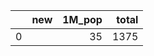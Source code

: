 |    | new   |   1M_pop |   total |
|---:|:------|---------:|--------:|
|  0 |       |       35 |    1375 |